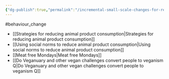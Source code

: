 ```yaml
---
{"dg-publish":true,"permalink":"/incremental-small-scale-changes-for-reducing-animal-products/","tags":["#behaviour_change"],"created":"2025-10-23T17:42:43.242+01:00","updated":"2025-10-23T18:06:08.665+01:00"}
---
```


#behaviour_change 

- [[Strategies for reducing animal product consumption\|Strategies for reducing animal product consumption]]
- [[Using social norms to reduce animal product consumption\|Using social norms to reduce animal product consumption]]
- [[Meat free Mondays\|Meat free Mondays]]
- [[Do Veganuary and other vegan challenges convert people to veganism Q\|Do Veganuary and other vegan challenges convert people to veganism Q]]